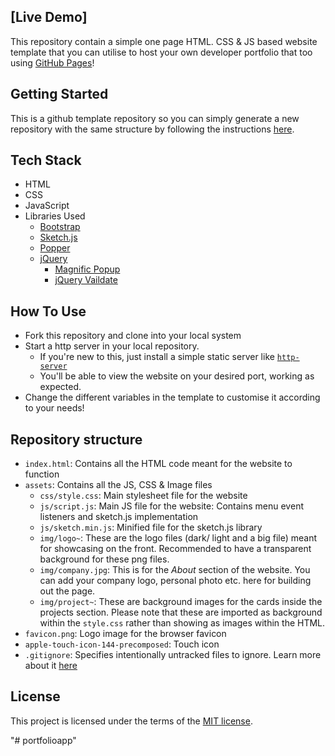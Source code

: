 

## [Live Demo]

This repository contain a simple one page HTML. CSS & JS based website template that you can utilise to host your own developer portfolio that too using [GitHub Pages](https://pages.github.com/)! 


## Getting Started

This is a github template repository so you can simply generate a new repository with the same structure by following the instructions [here](https://docs.github.com/en/github/creating-cloning-and-archiving-repositories/creating-a-repository-on-github/creating-a-repository-from-a-template).

## Tech Stack
- HTML
- CSS
- JavaScript
- Libraries Used
    - [Bootstrap](https://getbootstrap.com/)
    - [Sketch.js](https://soulwire.github.io/sketch.js/)
    - [Popper](https://popper.js.org/)
    - [jQuery](https://jquery.com/)
        - [Magnific Popup](https://dimsemenov.com/plugins/magnific-popup/)
        - [jQuery Vaildate](https://jqueryvalidation.org/)


## How To Use 

- Fork this repository and clone into your local system
- Start a http server in your local repository.
    - If you're new to this, just install a simple static server like [`http-server`](https://www.npmjs.com/package/http-server)
    - You'll be able to view the website on your desired port, working as expected.
- Change the different variables in the template to customise it according to your needs!

## Repository structure

- `index.html`: Contains all the HTML code meant for the website to function
- `assets`:  Contains all the JS, CSS & Image files
    - `css/style.css`: Main stylesheet file for the website
    - `js/script.js`: Main JS file for the website: Contains menu event listeners and sketch.js implementation
    - `js/sketch.min.js`: Minified file for the sketch.js library
    - `img/logo~`: These are the logo files (dark/ light and a big file) meant for showcasing on the front. Recommended to have a transparent background for these png files.
    - `img/company.jpg`: This is for the *About* section of the website. You can add your company logo, personal photo etc. here for building out the page.
    - `img/project~`: These are background images for the cards inside the projects section. Please note that these are imported as background within the `style.css` rather than showing as images within the HTML.
- `favicon.png`: Logo image for the browser favicon
- `apple-touch-icon-144-precomposed`: Touch icon
- `.gitignore`: Specifies intentionally untracked files to ignore. Learn more about it [here](https://git-scm.com/docs/gitignore)

## License

This project is licensed under the terms of the [MIT license](https://opensource.org/licenses/MIT).

"# portfolioapp" 
